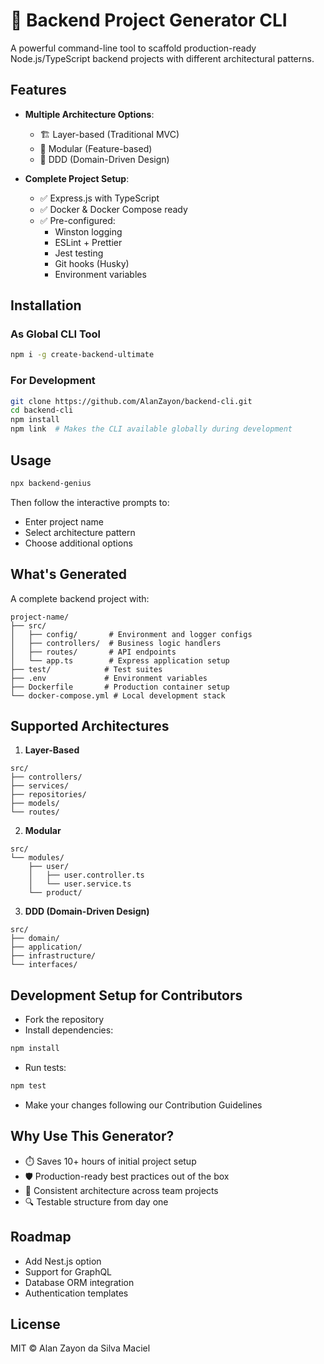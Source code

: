 # 🚀 Backend Project Generator CLI

A powerful command-line tool to scaffold production-ready Node.js/TypeScript backend projects with different architectural patterns.

## Features

- **Multiple Architecture Options**:
  - 🏗️ Layer-based (Traditional MVC)
  - 🧩 Modular (Feature-based)
  - 🏰 DDD (Domain-Driven Design)

- **Complete Project Setup**:
  - ✅ Express.js with TypeScript
  - ✅ Docker & Docker Compose ready
  - ✅ Pre-configured:
    - Winston logging
    - ESLint + Prettier
    - Jest testing
    - Git hooks (Husky)
    - Environment variables

## Installation

### As Global CLI Tool
```bash
npm i -g create-backend-ultimate
```

### For Development
```bash
git clone https://github.com/AlanZayon/backend-cli.git
cd backend-cli
npm install
npm link  # Makes the CLI available globally during development
```

## Usage

```bash
npx backend-genius
```

Then follow the interactive prompts to:

- Enter project name  
- Select architecture pattern  
- Choose additional options  

## What's Generated

A complete backend project with:

```
project-name/
├── src/
│   ├── config/       # Environment and logger configs
│   ├── controllers/  # Business logic handlers
│   ├── routes/       # API endpoints
│   └── app.ts        # Express application setup
├── test/            # Test suites
├── .env             # Environment variables
├── Dockerfile       # Production container setup
└── docker-compose.yml # Local development stack
```

## Supported Architectures

1. **Layer-Based**
```
src/
├── controllers/
├── services/
├── repositories/
├── models/
└── routes/
```

2. **Modular**
```
src/
└── modules/
    ├── user/
    │   ├── user.controller.ts
    │   └── user.service.ts
    └── product/
```

3. **DDD (Domain-Driven Design)**
```
src/
├── domain/
├── application/
├── infrastructure/
└── interfaces/
```

## Development Setup for Contributors

- Fork the repository  
- Install dependencies:

```bash
npm install
```

- Run tests:

```bash
npm test
```

- Make your changes following our Contribution Guidelines

## Why Use This Generator?

- ⏱️ Saves 10+ hours of initial project setup  
- 🛡️ Production-ready best practices out of the box  
- 🔄 Consistent architecture across team projects  
- 🔍 Testable structure from day one  

## Roadmap

- Add Nest.js option  
- Support for GraphQL  
- Database ORM integration  
- Authentication templates  

## License

MIT © Alan Zayon da Silva Maciel
